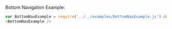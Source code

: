Bottom Navigation Example:

```js
var BottomNavExample = require('../../examples/BottomNavExample.js').default;
<BottomNavExample />
```